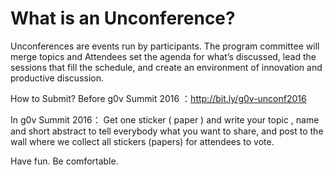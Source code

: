 # What is an Unconference?

Unconferences are events run by participants.  The program committee will merge topics and Attendees set the agenda for what’s discussed, lead the sessions that fill the schedule, and create an environment of innovation and productive discussion.

How to Submit?
Before g0v Summit 2016 ：http://bit.ly/g0v-unconf2016

In g0v Summit 2016：
Get one sticker ( paper ) and write your topic , name and short abstract to tell everybody what you want to share, and post to the wall where we collect all stickers (papers) for attendees to vote.

Have fun. Be comfortable.
